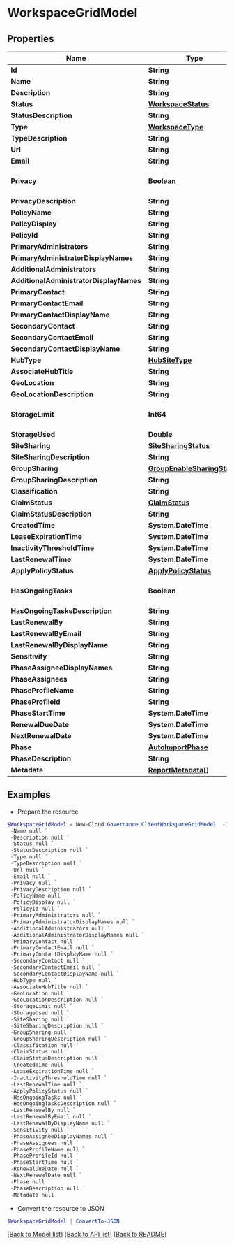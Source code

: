 # WorkspaceGridModel
## Properties

Name | Type | Description | Notes
------------ | ------------- | ------------- | -------------
**Id** | **String** |  | [optional] 
**Name** | **String** |  | [optional] 
**Description** | **String** |  | [optional] 
**Status** | [**WorkspaceStatus**](WorkspaceStatus.md) |  | [optional] 
**StatusDescription** | **String** |  | [optional] 
**Type** | [**WorkspaceType**](WorkspaceType.md) |  | [optional] 
**TypeDescription** | **String** |  | [optional] 
**Url** | **String** |  | [optional] 
**Email** | **String** |  | [optional] 
**Privacy** | **Boolean** |  | [optional] [default to $false]
**PrivacyDescription** | **String** |  | [optional] 
**PolicyName** | **String** |  | [optional] 
**PolicyDisplay** | **String** |  | [optional] 
**PolicyId** | **String** |  | [optional] 
**PrimaryAdministrators** | **String** |  | [optional] 
**PrimaryAdministratorDisplayNames** | **String** |  | [optional] 
**AdditionalAdministrators** | **String** |  | [optional] 
**AdditionalAdministratorDisplayNames** | **String** |  | [optional] 
**PrimaryContact** | **String** |  | [optional] 
**PrimaryContactEmail** | **String** |  | [optional] 
**PrimaryContactDisplayName** | **String** |  | [optional] 
**SecondaryContact** | **String** |  | [optional] 
**SecondaryContactEmail** | **String** |  | [optional] 
**SecondaryContactDisplayName** | **String** |  | [optional] 
**HubType** | [**HubSiteType**](HubSiteType.md) |  | [optional] 
**AssociateHubTitle** | **String** |  | [optional] 
**GeoLocation** | **String** |  | [optional] 
**GeoLocationDescription** | **String** |  | [optional] 
**StorageLimit** | **Int64** |  | [optional] [default to 0]
**StorageUsed** | **Double** |  | [optional] 
**SiteSharing** | [**SiteSharingStatus**](SiteSharingStatus.md) |  | [optional] 
**SiteSharingDescription** | **String** |  | [optional] 
**GroupSharing** | [**GroupEnableSharingStatus**](GroupEnableSharingStatus.md) |  | [optional] 
**GroupSharingDescription** | **String** |  | [optional] 
**Classification** | **String** |  | [optional] 
**ClaimStatus** | [**ClaimStatus**](ClaimStatus.md) |  | [optional] 
**ClaimStatusDescription** | **String** |  | [optional] 
**CreatedTime** | **System.DateTime** |  | [optional] 
**LeaseExpirationTime** | **System.DateTime** |  | [optional] 
**InactivityThresholdTime** | **System.DateTime** |  | [optional] 
**LastRenewalTime** | **System.DateTime** |  | [optional] 
**ApplyPolicyStatus** | [**ApplyPolicyStatus**](ApplyPolicyStatus.md) |  | [optional] 
**HasOngoingTasks** | **Boolean** |  | [optional] [default to $false]
**HasOngoingTasksDescription** | **String** |  | [optional] 
**LastRenewalBy** | **String** |  | [optional] 
**LastRenewalByEmail** | **String** |  | [optional] 
**LastRenewalByDisplayName** | **String** |  | [optional] 
**Sensitivity** | **String** |  | [optional] 
**PhaseAssigneeDisplayNames** | **String** |  | [optional] 
**PhaseAssignees** | **String** |  | [optional] 
**PhaseProfileName** | **String** |  | [optional] 
**PhaseProfileId** | **String** |  | [optional] 
**PhaseStartTime** | **System.DateTime** |  | [optional] 
**RenewalDueDate** | **System.DateTime** |  | [optional] 
**NextRenewalDate** | **System.DateTime** |  | [optional] 
**Phase** | [**AutoImportPhase**](AutoImportPhase.md) |  | [optional] 
**PhaseDescription** | **String** |  | [optional] 
**Metadata** | [**ReportMetadata[]**](ReportMetadata.md) |  | [optional] 

## Examples

- Prepare the resource
```powershell
$WorkspaceGridModel = New-Cloud.Governance.ClientWorkspaceGridModel  -Id null `
 -Name null `
 -Description null `
 -Status null `
 -StatusDescription null `
 -Type null `
 -TypeDescription null `
 -Url null `
 -Email null `
 -Privacy null `
 -PrivacyDescription null `
 -PolicyName null `
 -PolicyDisplay null `
 -PolicyId null `
 -PrimaryAdministrators null `
 -PrimaryAdministratorDisplayNames null `
 -AdditionalAdministrators null `
 -AdditionalAdministratorDisplayNames null `
 -PrimaryContact null `
 -PrimaryContactEmail null `
 -PrimaryContactDisplayName null `
 -SecondaryContact null `
 -SecondaryContactEmail null `
 -SecondaryContactDisplayName null `
 -HubType null `
 -AssociateHubTitle null `
 -GeoLocation null `
 -GeoLocationDescription null `
 -StorageLimit null `
 -StorageUsed null `
 -SiteSharing null `
 -SiteSharingDescription null `
 -GroupSharing null `
 -GroupSharingDescription null `
 -Classification null `
 -ClaimStatus null `
 -ClaimStatusDescription null `
 -CreatedTime null `
 -LeaseExpirationTime null `
 -InactivityThresholdTime null `
 -LastRenewalTime null `
 -ApplyPolicyStatus null `
 -HasOngoingTasks null `
 -HasOngoingTasksDescription null `
 -LastRenewalBy null `
 -LastRenewalByEmail null `
 -LastRenewalByDisplayName null `
 -Sensitivity null `
 -PhaseAssigneeDisplayNames null `
 -PhaseAssignees null `
 -PhaseProfileName null `
 -PhaseProfileId null `
 -PhaseStartTime null `
 -RenewalDueDate null `
 -NextRenewalDate null `
 -Phase null `
 -PhaseDescription null `
 -Metadata null
```

- Convert the resource to JSON
```powershell
$WorkspaceGridModel | ConvertTo-JSON
```

[[Back to Model list]](../README.md#documentation-for-models) [[Back to API list]](../README.md#documentation-for-api-endpoints) [[Back to README]](../README.md)

